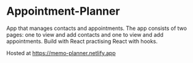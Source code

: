 # Appointment-Planner
App that manages contacts and appointments.
The app consists of two pages: one to view and add contacts and one to view and add appointments.
Build with React practising React with hooks.

Hosted at https://memo-planner.netlify.app
